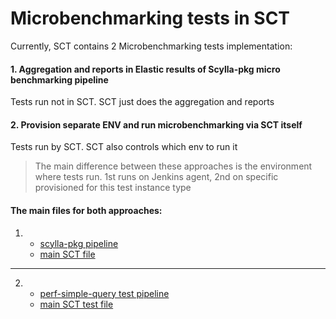 # Microbenchmarking tests in SCT
Currently, SCT contains 2 Microbenchmarking tests implementation:

#### 1. Aggregation and reports in Elastic results of Scylla-pkg micro benchmarking pipeline
Tests run not in SCT. SCT just does the aggregation and reports

#### 2. Provision separate ENV and run microbenchmarking via SCT itself
Tests run by  SCT. SCT also controls which env to run it

> The main difference between these approaches is the environment where tests run.
1st runs on Jenkins agent, 2nd on specific provisioned for this test instance type

#### The main files for both approaches:
1. - [scylla-pkg pipeline](https://github.com/scylladb/scylla-pkg/blob/next/scripts/jenkins-pipelines/microbenchmarks.jenkinsfile)
    - [main SCT file](../sdcm/microbenchmarking.py)
 ---
2.  - [perf-simple-query test pipeline](../jenkins-pipelines/performance_staging/perf-simple-query.jenkinsfile)
    - [main SCT test file](../microbenchmarking_test.py)
